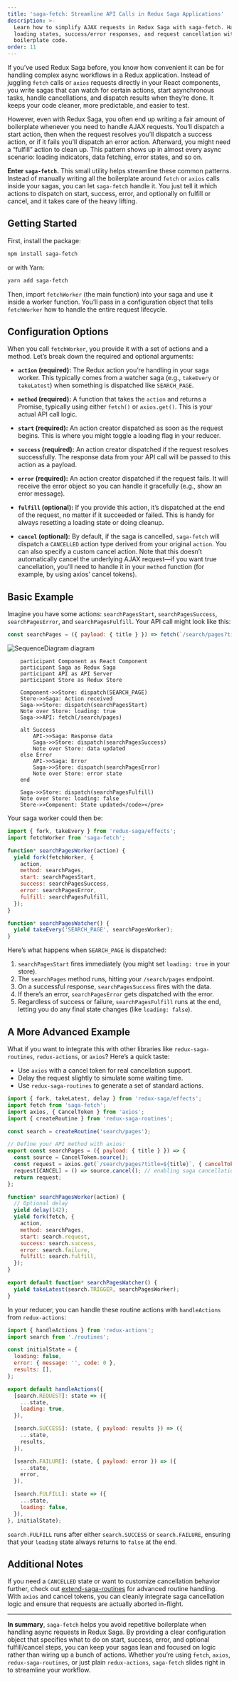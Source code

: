 ```yaml
---
title: 'saga-fetch: Streamline API Calls in Redux Saga Applications'
description: >-
  Learn how to simplify AJAX requests in Redux Saga with saga-fetch. Handle
  loading states, success/error responses, and request cancellation with minimal
  boilerplate code.
order: 11
---
```


If you’ve used Redux Saga before, you know how convenient it can be for handling complex async workflows in a Redux application. Instead of juggling `fetch` calls or `axios` requests directly in your React components, you write sagas that can watch for certain actions, start asynchronous tasks, handle cancellations, and dispatch results when they’re done. It keeps your code cleaner, more predictable, and easier to test.

However, even with Redux Saga, you often end up writing a fair amount of boilerplate whenever you need to handle AJAX requests. You’ll dispatch a start action, then when the request resolves you’ll dispatch a success action, or if it fails you’ll dispatch an error action. Afterward, you might need a “fulfill” action to clean up. This pattern shows up in almost every async scenario: loading indicators, data fetching, error states, and so on.

**Enter `saga-fetch`.** This small utility helps streamline these common patterns. Instead of manually writing all the boilerplate around `fetch` or `axios` calls inside your sagas, you can let `saga-fetch` handle it. You just tell it which actions to dispatch on start, success, error, and optionally on fulfill or cancel, and it takes care of the heavy lifting.

## Getting Started

First, install the package:

```bash
npm install saga-fetch
```

or with Yarn:

```bash
yarn add saga-fetch
```

Then, import `fetchWorker` (the main function) into your saga and use it inside a worker function. You’ll pass in a configuration object that tells `fetchWorker` how to handle the entire request lifecycle.

## Configuration Options

When you call `fetchWorker`, you provide it with a set of actions and a method. Let’s break down the required and optional arguments:

- **`action` (required):** The Redux action you’re handling in your saga worker. This typically comes from a watcher saga (e.g., `takeEvery` or `takeLatest`) when something is dispatched like `SEARCH_PAGE`.
  
- **`method` (required):** A function that takes the `action` and returns a Promise, typically using either `fetch()` or `axios.get()`. This is your actual API call logic.
  
- **`start` (required):** An action creator dispatched as soon as the request begins. This is where you might toggle a loading flag in your reducer.
  
- **`success` (required):** An action creator dispatched if the request resolves successfully. The response data from your API call will be passed to this action as a payload.
  
- **`error` (required):** An action creator dispatched if the request fails. It will receive the error object so you can handle it gracefully (e.g., show an error message).

- **`fulfill` (optional):** If you provide this action, it’s dispatched at the end of the request, no matter if it succeeded or failed. This is handy for always resetting a loading state or doing cleanup.
  
- **`cancel` (optional):** By default, if the saga is cancelled, `saga-fetch` will dispatch a `CANCELLED` action type derived from your original `action`. You can also specify a custom cancel action. Note that this doesn’t automatically cancel the underlying AJAX request—if you want true cancellation, you’ll need to handle it in your `method` function (for example, by using axios’ cancel tokens).

## Basic Example

Imagine you have some actions: `searchPagesStart`, `searchPagesSuccess`, `searchPagesError`, and `searchPagesFulfill`. Your API call might look like this:

```js
const searchPages = ({ payload: { title } }) => fetch(`/search/pages?title=${title}`);
```

![SequenceDiagram diagram](/api/articles/dark/saga-fetch-0.svg)

```mermaidsequenceDiagram
    participant Component as React Component
    participant Saga as Redux Saga
    participant API as API Server
    participant Store as Redux Store
    
    Component->>Store: dispatch(SEARCH_PAGE)
    Store->>Saga: Action received
    Saga->>Store: dispatch(searchPagesStart)
    Note over Store: loading: true
    Saga->>API: fetch(/search/pages)
    
    alt Success
        API->>Saga: Response data
        Saga->>Store: dispatch(searchPagesSuccess)
        Note over Store: data updated
    else Error
        API->>Saga: Error
        Saga->>Store: dispatch(searchPagesError)
        Note over Store: error state
    end
    
    Saga->>Store: dispatch(searchPagesFulfill)
    Note over Store: loading: false
    Store->>Component: State updated</code></pre>
```

Your saga worker could then be:

```js
import { fork, takeEvery } from 'redux-saga/effects';
import fetchWorker from 'saga-fetch';

function* searchPagesWorker(action) {
  yield fork(fetchWorker, {
    action,
    method: searchPages,
    start: searchPagesStart,
    success: searchPagesSuccess,
    error: searchPagesError,
    fulfill: searchPagesFulfill,
  });
}

function* searchPagesWatcher() {
  yield takeEvery('SEARCH_PAGE', searchPagesWorker);
}
```

Here’s what happens when `SEARCH_PAGE` is dispatched:

1. `searchPagesStart` fires immediately (you might set `loading: true` in your store).
2. The `searchPages` method runs, hitting your `/search/pages` endpoint.
3. On a successful response, `searchPagesSuccess` fires with the data.
4. If there’s an error, `searchPagesError` gets dispatched with the error.
5. Regardless of success or failure, `searchPagesFulfill` runs at the end, letting you do any final state changes (like `loading: false`).

## A More Advanced Example

What if you want to integrate this with other libraries like `redux-saga-routines`, `redux-actions`, or `axios`? Here’s a quick taste:

- Use `axios` with a cancel token for real cancellation support.
- Delay the request slightly to simulate some waiting time.
- Use `redux-saga-routines` to generate a set of standard actions.

```js
import { fork, takeLatest, delay } from 'redux-saga/effects';
import fetch from 'saga-fetch';
import axios, { CancelToken } from 'axios';
import { createRoutine } from 'redux-saga-routines';

const search = createRoutine('search/pages');

// Define your API method with axios:
export const searchPages = ({ payload: { title } }) => {
  const source = CancelToken.source();
  const request = axios.get(`/search/pages?title=${title}`, { cancelToken: source.token });
  request[CANCEL] = () => source.cancel(); // enabling saga cancellation
  return request;
};

function* searchPagesWorker(action) {
  // Optional delay
  yield delay(142);
  yield fork(fetch, {
    action,
    method: searchPages,
    start: search.request,
    success: search.success,
    error: search.failure,
    fulfill: search.fulfill,
  });
}

export default function* searchPagesWatcher() {
  yield takeLatest(search.TRIGGER, searchPagesWorker);
}
```

In your reducer, you can handle these routine actions with `handleActions` from `redux-actions`:

```js
import { handleActions } from 'redux-actions';
import search from './routines';

const initialState = {
  loading: false,
  error: { message: '', code: 0 },
  results: [],
};

export default handleActions({
  [search.REQUEST]: state => ({
    ...state,
    loading: true,
  }),

  [search.SUCCESS]: (state, { payload: results }) => ({
    ...state,
    results,
  }),

  [search.FAILURE]: (state, { payload: error }) => ({
    ...state,
    error,
  }),

  [search.FULFILL]: state => ({
    ...state,
    loading: false,
  }),
}, initialState);
```

`search.FULFILL` runs after either `search.SUCCESS` or `search.FAILURE`, ensuring that your `loading` state always returns to `false` at the end.

## Additional Notes

If you need a `CANCELLED` state or want to customize cancellation behavior further, check out [extend-saga-routines](https://www.npmjs.com/package/extend-saga-routines) for advanced routine handling. With `axios` and cancel tokens, you can cleanly integrate saga cancellation logic and ensure that requests are actually aborted in-flight.

---

**In summary**, `saga-fetch` helps you avoid repetitive boilerplate when handling async requests in Redux Saga. By providing a clear configuration object that specifies what to do on start, success, error, and optional fulfill/cancel steps, you can keep your sagas lean and focused on logic rather than wiring up a bunch of actions. Whether you’re using `fetch`, `axios`, `redux-saga-routines`, or just plain `redux-actions`, `saga-fetch` slides right in to streamline your workflow.
